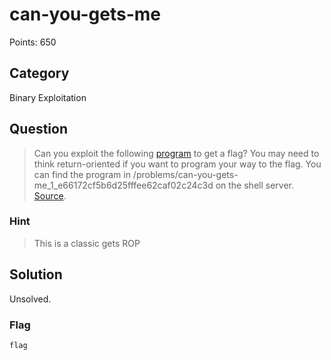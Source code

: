 # can-you-gets-me
Points: 650

## Category
Binary Exploitation

## Question
>Can you exploit the following [program](files/gets) to get a flag? You may need to think return-oriented if you want to program your way to the flag. You can find the program in /problems/can-you-gets-me_1_e66172cf5b6d25fffee62caf02c24c3d on the shell server. [Source](files/gets.c). 

### Hint
>This is a classic gets ROP

## Solution
Unsolved.

### Flag
`flag`
